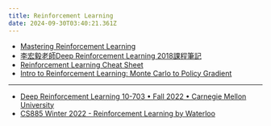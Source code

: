 ```yaml
---
title: Reinforcement Learning
date: 2024-09-30T03:40:21.361Z
---
```



* [Mastering Reinforcement Learning](https://gibberblot.github.io/rl-notes/index.html)
* [李宏毅老師Deep Reinforcement Learning 2018課程筆記](https://hackmd.io/@shaoeChen/Bywb8YLKS/https%3A%2F%2Fhackmd.io%2F%40shaoeChen%2FSyez2AmFr)
* [Reinforcement Learning Cheat Sheet](https://github.com/alxthm/rl-cheatsheet/blob/main/main.pdf)
* [Intro to Reinforcement Learning: Monte Carlo to Policy Gradient](https://medium.com/@hsinhungw/intro-to-reinforcement-learning-monte-carlo-to-policy-gradient-1c7ede4eed6e)
---
* [Deep Reinforcement Learning
10-703 • Fall 2022 • Carnegie Mellon University](https://cmudeeprl.github.io/703website_f22/lectures/)
* [CS885 Winter 2022 - Reinforcement Learning by Waterloo](https://cs.uwaterloo.ca/~ppoupart/teaching/cs885-winter22/schedule.html)